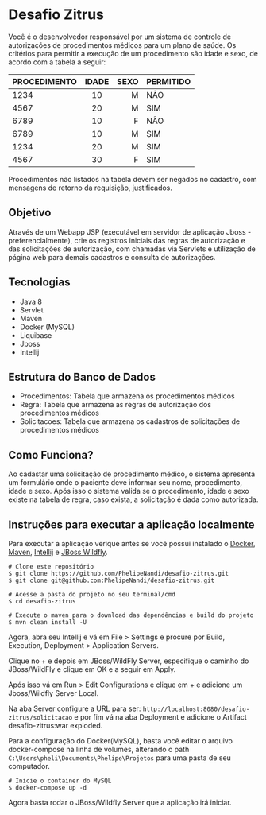 # Desafio Zitrus

Você é o desenvolvedor responsável por um sistema de controle de autorizações de
procedimentos médicos para um plano de saúde. Os critérios para permitir a execução de um
procedimento são idade e sexo, de acordo com a tabela a seguir:

| PROCEDIMENTO  | IDADE | SEXO | PERMITIDO | 
| :------------ |:-----:|-----:|-----------|
| 1234|  10   |    M | NÃO       |
| 4567|  20   |    M | SIM       |
| 6789|  10   |    F | NÃO       |
| 6789|  10   |    M | SIM       |
| 1234|  20   |    M | SIM       |
| 4567|  30   |    F | SIM       |

Procedimentos não listados na tabela devem ser negados no cadastro, com mensagens de
retorno da requisição, justificados.

## Objetivo
Através de um Webapp JSP (executável em servidor de aplicação Jboss -
preferencialmente), crie os registros iniciais das regras de autorização e das solicitações de
autorização, com chamadas via Servlets e utilização de página web para demais cadastros e
consulta de autorizações.

## Tecnologias

- Java 8
- Servlet
- Maven
- Docker (MySQL)
- Liquibase
- Jboss
- Intellij

## Estrutura do Banco de Dados

- Procedimentos: Tabela que armazena os procedimentos médicos
- Regra: Tabela que armazena as regras de autorização dos procedimentos médicos
- Solicitacoes: Tabela que armazena os cadastros de solicitações de procedimentos médicos

## Como Funciona?

Ao cadastar uma solicitação de procedimento médico, o sistema apresenta um formulário onde o paciente deve informar seu nome, procedimento, idade e sexo. Após isso o sistema valida se o procedimento, idade e sexo existe na tabela de regra, caso exista, a solicitação é dada como autorizada.

## Instruções para executar a aplicação localmente

Para executar a aplicação verique antes se você possui instalado o [Docker](https://www.docker.com/), [Maven](https://www.apache.org/), [Intellij](https://www.jetbrains.com/pt-br/idea/) e [JBoss Wildfly](https://download.jboss.org/wildfly/24.0.1.Final/wildfly-24.0.1.Final.zip).

```
# Clone este repositório
$ git clone https://github.com/PhelipeNandi/desafio-zitrus.git
$ git clone git@github.com:PhelipeNandi/desafio-zitrus.git

# Acesse a pasta do projeto no seu terminal/cmd
$ cd desafio-zitrus

# Execute o maven para o download das dependências e build do projeto
$ mvn clean install -U
```

Agora, abra seu Intellij e vá em File > Settings e procure por Build, Execution, Deployment > Application Servers.

Clique no + e depois em JBoss/WildFly Server, especifique o caminho do JBoss/WildFly e clique em OK e a seguir em Apply.

Após isso vá em Run > Edit Configurations e clique em + e adicione um Jboss/Wildfly Server Local.

Na aba Server configure a URL para ser: `http://localhost:8080/desafio-zitrus/solicitacao` e por fim vá na aba Deployment e adicione o Artifact desafio-zitrus:war exploded.

Para a configuração do Docker(MySQL), basta você editar o arquivo docker-compose na linha de volumes, alterando o path `C:\Users\pheli\Documents\Phelipe\Projetos` para uma pasta de seu computador.

```
# Inicie o container do MySQL
$ docker-compose up -d
```

Agora basta rodar o JBoss/Wildfly Server que a aplicação irá iniciar.